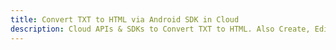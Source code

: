 ---title: Convert TXT to HTML via Android SDK in Clouddescription: Cloud APIs & SDKs to Convert TXT to HTML. Also Create, Edit & Render Microsoft Word & OpenOffice documents in the Cloud.---